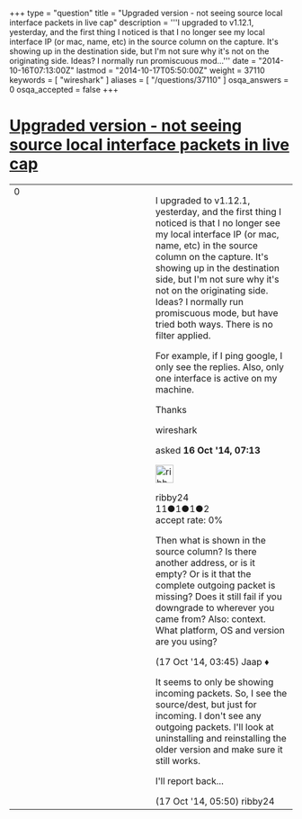 +++
type = "question"
title = "Upgraded version - not seeing source local interface packets in live cap"
description = '''I upgraded to v1.12.1, yesterday, and the first thing I noticed is that I no longer see my local interface IP (or mac, name, etc) in the source column on the capture. It&#x27;s showing up in the destination side, but I&#x27;m not sure why it&#x27;s not on the originating side. Ideas? I normally run promiscuous mod...'''
date = "2014-10-16T07:13:00Z"
lastmod = "2014-10-17T05:50:00Z"
weight = 37110
keywords = [ "wireshark" ]
aliases = [ "/questions/37110" ]
osqa_answers = 0
osqa_accepted = false
+++

<div class="headNormal">

# [Upgraded version - not seeing source local interface packets in live cap](/questions/37110/upgraded-version-not-seeing-source-local-interface-packets-in-live-cap)

</div>

<div id="main-body">

<div id="askform">

<table id="question-table" style="width:100%;"><colgroup><col style="width: 50%" /><col style="width: 50%" /></colgroup><tbody><tr class="odd"><td style="width: 30px; vertical-align: top"><div class="vote-buttons"><span id="post-37110-upvote" class="ajax-command post-vote up" rel="nofollow" title="I like this post (click again to cancel)"> </span><div id="post-37110-score" class="post-score" title="current number of votes">0</div><span id="post-37110-downvote" class="ajax-command post-vote down" rel="nofollow" title="I dont like this post (click again to cancel)"> </span> <span id="favorite-mark" class="ajax-command favorite-mark" rel="nofollow" title="mark/unmark this question as favorite (click again to cancel)"> </span><div id="favorite-count" class="favorite-count"></div></div></td><td><div id="item-right"><div class="question-body"><p>I upgraded to v1.12.1, yesterday, and the first thing I noticed is that I no longer see my local interface IP (or mac, name, etc) in the source column on the capture. It's showing up in the destination side, but I'm not sure why it's not on the originating side. Ideas? I normally run promiscuous mode, but have tried both ways. There is no filter applied.</p><p>For example, if I ping google, I only see the replies. Also, only one interface is active on my machine.<br />
</p><p>Thanks</p></div><div id="question-tags" class="tags-container tags"><span class="post-tag tag-link-wireshark" rel="tag" title="see questions tagged &#39;wireshark&#39;">wireshark</span></div><div id="question-controls" class="post-controls"></div><div class="post-update-info-container"><div class="post-update-info post-update-info-user"><p>asked <strong>16 Oct '14, 07:13</strong></p><img src="https://secure.gravatar.com/avatar/ffdeb6cfddd61b02a3e929a28aaffdcd?s=32&amp;d=identicon&amp;r=g" class="gravatar" width="32" height="32" alt="ribby24&#39;s gravatar image" /><p><span>ribby24</span><br />
<span class="score" title="11 reputation points">11</span><span title="1 badges"><span class="badge1">●</span><span class="badgecount">1</span></span><span title="1 badges"><span class="silver">●</span><span class="badgecount">1</span></span><span title="2 badges"><span class="bronze">●</span><span class="badgecount">2</span></span><br />
<span class="accept_rate" title="Rate of the user&#39;s accepted answers">accept rate:</span> <span title="ribby24 has no accepted answers">0%</span> </br></p></div></div><div id="comments-container-37110" class="comments-container"><span id="37127"></span><div id="comment-37127" class="comment"><div id="post-37127-score" class="comment-score"></div><div class="comment-text"><p>Then what is shown in the source column? Is there another address, or is it empty? Or is it that the complete outgoing packet is missing? Does it still fail if you downgrade to wherever you came from? Also: context. What platform, OS and version are you using?</p></div><div id="comment-37127-info" class="comment-info"><span class="comment-age">(17 Oct '14, 03:45)</span> <span class="comment-user userinfo">Jaap ♦</span></div></div><span id="37131"></span><div id="comment-37131" class="comment"><div id="post-37131-score" class="comment-score"></div><div class="comment-text"><p>It seems to only be showing incoming packets. So, I see the source/dest, but just for incoming. I don't see any outgoing packets. I'll look at uninstalling and reinstalling the older version and make sure it still works.</p><p>I'll report back...</p></div><div id="comment-37131-info" class="comment-info"><span class="comment-age">(17 Oct '14, 05:50)</span> <span class="comment-user userinfo">ribby24</span></div></div></div><div id="comment-tools-37110" class="comment-tools"></div><div class="clear"></div><div id="comment-37110-form-container" class="comment-form-container"></div><div class="clear"></div></div></td></tr></tbody></table>

</div>

</div>

